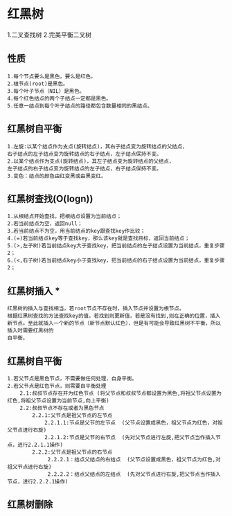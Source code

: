 # 红黑树
1.二叉查找树
2.完美平衡二叉树

性质
---

    1.每个节点要么是黑色，要么是红色。
    2.根节点(root)是黑色。
    3.每个叶子节点（NIL）是黑色。
    4.每个红色结点的两个子结点一定都是黑色。
    5.任意一结点到每个叶子结点的路径都包含数量相同的黑结点。

红黑树自平衡
------

    1.左旋:以某个结点作为支点(旋转结点)，其右子结点变为旋转结点的父结点，
    右子结点的左子结点变为旋转结点的右子结点，左子结点保持不变。
    2.以某个结点作为支点(旋转结点)，其左子结点变为旋转结点的父结点，
    左子结点的右子结点变为旋转结点的左子结点，右子结点保持不变。
    3.变色：结点的颜色由红变黑或由黑变红。

红黑树查找(O(logn))
--------------

    1.从根结点开始查找，把根结点设置为当前结点；
    2.若当前结点为空，返回null；
    3.若当前结点不为空，用当前结点的key跟查找key作比较；
    4.(=)若当前结点key等于查找key，那么该key就是查找目标，返回当前结点；
    5.(>,左子树)若当前结点key大于查找key，把当前结点的左子结点设置为当前结点，重复步骤2；
    6.(<,右子树)若当前结点key小于查找key，把当前结点的右子结点设置为当前结点，重复步骤2；

红黑树插入 *
-------

    红黑树的插入与查找相当，若root节点不存在时，插入节点并设置为根节点。
    根据红黑树查找的方法查找key的值，若找到则更新值，若是没有找到,则在正确的位置，插入
    新节点。至此就插入一个新的节点（新节点默认红色），但是有可能会导致红黑树不平衡，所以插入时需要红黑树的
    自平衡。

红黑树自平衡
------

    1.若父节点是黑色节点，不需要做任何处理，自身平衡。
    2.若父节点是红色节点，则需要自平衡处理
        2.1:叔叔节点存在并为红色节点 (将父节点和叔叔节点都设置为黑色,将祖父节点设置为红色,将祖父节点设置为当前节点,向上平衡)
        2.2:叔叔节点不存在或者为黑色节点
            2.2.1:父节点是祖父节点的左节点
                2.2.1.1:节点是父节的左节点  (父节点设置成黑色，祖父节点为红色，对祖父节点进行右旋)
                2.2.1.2:节点是父节的右节点  (先对父节点进行左旋,把父节点当作插入节点，进行2.2.1.1操作)            
            2.2.2:父节点是祖父节点的右节点 
                 2.2.2.1：结点父结点的右结点  (父节点设置成黑色，祖父节点为红色,对祖父节点进行右旋)
                 2.2.2.2：结点父结点的左结点  (先对父节点进行右旋,把父节点当作插入节点，进行2.2.2.1操作)  

红黑树删除
---

    